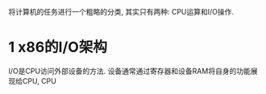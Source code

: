 将计算机的任务进行一个粗略的分类, 其实只有两种: CPU运算和I/O操作.

# 1 x86的I/O架构

I/O是CPU访问外部设备的方法. 设备通常通过寄存器和设备RAM将自身的功能展现给CPU, CPU